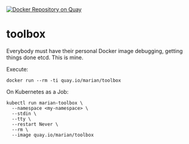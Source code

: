 [![Docker Repository on Quay](https://quay.io/repository/marian/toolbox/status "Docker Repository on Quay")](https://quay.io/repository/marian/toolbox)

# toolbox

Everybody must have their personal Docker image debugging, getting things done etcd. This is mine.

Execute:

```nohighlight
docker run --rm -ti quay.io/marian/toolbox
```

On Kubernetes as a Job:

```nohighlight
kubectl run marian-toolbox \
  --namespace <my-namespace> \
  --stdin \
  --tty \
  --restart Never \
  --rm \
  --image quay.io/marian/toolbox
```
